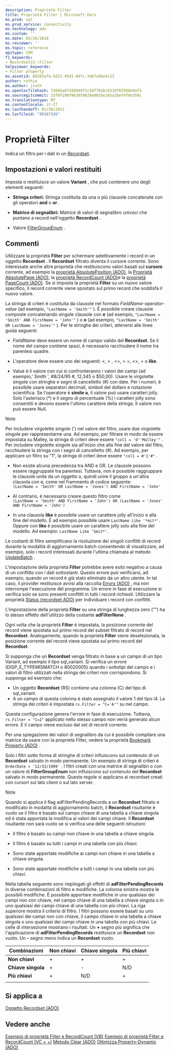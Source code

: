 ```yaml
---
description: Proprietà Filter
title: Proprietà Filter | Microsoft Docs
ms.prod: sql
ms.prod_service: connectivity
ms.technology: ado
ms.custom: ''
ms.date: 03/20/2018
ms.reviewer: ''
ms.topic: reference
apitype: COM
f1_keywords:
- Recordset15::Filter
helpviewer_keywords:
- Filter property
ms.assetid: 80263a7a-5d21-45d1-84fc-34b7a9be4c22
author: rothja
ms.author: jroth
ms.openlocfilehash: 7366ba67d36049f1c5df701bc633d76f56bb9af5
ms.sourcegitcommit: 33f0f190f962059826e002be165a2bef4f9e350c
ms.translationtype: MT
ms.contentlocale: it-IT
ms.lasthandoff: 01/30/2021
ms.locfileid: "99167326"
---
```

# <a name="filter-property"></a>Proprietà Filter
Indica un filtro per i dati in un [Recordset](./recordset-object-ado.md).  
  
## <a name="settings-and-return-values"></a>Impostazioni e valori restituiti

Imposta o restituisce un valore **Variant** , che può contenere uno degli elementi seguenti:  
  
-   **Stringa criteri:** Stringa costituita da una o più clausole concatenate con gli operatori **and** o **or** .  
  
-   **Matrice di segnalibri:** Matrice di valori di segnalibro univoci che puntano a record nell'oggetto **Recordset** .  
  
-   Valore [FilterGroupEnum](./filtergroupenum.md) .  
  
## <a name="remarks"></a>Commenti

Utilizzare la proprietà **Filter** per schermare selettivamente i record in un oggetto **Recordset** . Il **Recordset** filtrato diventa il cursore corrente. Sono interessate anche altre proprietà che restituiscono valori basati sul **cursore** corrente, ad esempio la [proprietà AbsolutePosition (ADO)](./absoluteposition-property-ado.md), la [Proprietà AbsolutePage (ADO)](./absolutepage-property-ado.md), la [proprietà RecordCount (ADO)](./recordcount-property-ado.md)e la [proprietà PageCount (ADO)](./pagecount-property-ado.md). Se si imposta la proprietà **Filter** su un nuovo valore specifico, il record corrente viene spostato sul primo record che soddisfa il nuovo valore.
  
La stringa di criteri è costituita da clausole nel formato *FieldName-operator-value* (ad esempio, `"LastName = 'Smith'"` ). È possibile creare clausole composte concatenando singole clausole con **e** (ad esempio, `"LastName = 'Smith' AND FirstName = 'John'"` ) o **o** (ad esempio, `"LastName = 'Smith' OR LastName = 'Jones'"` ). Per le stringhe dei criteri, attenersi alle linee guida seguenti:

-   *FieldName* deve essere un nome di campo valido del **Recordset**. Se il nome del campo contiene spazi, è necessario racchiudere il nome tra parentesi quadre.  
  
-   L'operatore deve essere uno dei seguenti: \<, > , \<=, > =,  <>, = o **like**.  
  
-   Value è il valore con cui si confronteranno i valori dei campi (ad esempio,' Smith ', #8/24/95 #, 12,345 o $50,00). Usare le virgolette singole con stringhe e segni di cancelletto (#) con date. Per i numeri, è possibile usare separatori decimali, simboli del dollaro e notazione scientifica. Se l'operatore è **simile a**, il valore può usare caratteri jolly. Solo l'asterisco (*) e il segno di percentuale (%) i caratteri jolly sono consentiti e devono essere l'ultimo carattere della stringa. Il valore non può essere Null.  
  
> [!NOTE]
>  Per includere virgolette singole (') nel valore del filtro, usare due virgolette singole per rappresentarne una. Ad esempio, per filtrare in modo da essere impostata su Malley, la stringa di criteri deve essere `"col1 = 'O''Malley'"` . Per includere virgolette singole sia all'inizio che alla fine del valore del filtro, racchiudere la stringa con i segni di cancelletto (#). Ad esempio, per applicare un filtro su "1", la stringa di criteri deve essere `"col1 = #'1'#"` .  
  
-   Non esiste alcuna precedenza tra AND e OR. Le clausole possono essere raggruppate tra parentesi. Tuttavia, non è possibile raggruppare le clausole unite da un oggetto o, quindi unire il gruppo a un'altra clausola con e, come nel frammento di codice seguente:  
 `(LastName = 'Smith' OR LastName = 'Jones') AND FirstName = 'John'`  
  
-   Al contrario, è necessario creare questo filtro come  
 `(LastName = 'Smith' AND FirstName = 'John') OR (LastName = 'Jones' AND FirstName = 'John')`  
  
-   In una clausola **like** è possibile usare un carattere jolly all'inizio e alla fine del modello. È ad esempio possibile usare `LastName Like '*mit*'`. Oppure con **like** è possibile usare un carattere jolly solo alla fine del modello. Ad esempio: `LastName Like 'Smit*'`.  
  
 Le costanti di filtro semplificano la risoluzione dei singoli conflitti di record durante la modalità di aggiornamento batch consentendo di visualizzare, ad esempio, solo i record interessati durante l'ultima chiamata al metodo [UpdateBatch](./updatebatch-method.md) .  
  
L'impostazione della proprietà **Filter** potrebbe avere esito negativo a causa di un conflitto con i dati sottostanti. Questo errore può verificarsi, ad esempio, quando un record è già stato eliminato da un altro utente. In tal caso, il provider restituisce avvisi alla raccolta [Errors (ADO)](./errors-collection-ado.md) , ma non interrompe l'esecuzione del programma. Un errore in fase di esecuzione si verifica solo se sono presenti conflitti in tutti i record richiesti. Utilizzare la proprietà [Status (recordset ADO)](./status-property-ado-recordset.md) per individuare i record con conflitti.  
  
L'impostazione della proprietà **Filter** su una stringa di lunghezza zero ("") ha lo stesso effetto dell'utilizzo della costante **adFilterNone** .
  
Ogni volta che la proprietà **Filter** è impostata, la posizione corrente del record viene spostata sul primo record del subset filtrato di record nel **Recordset**. Analogamente, quando la proprietà **Filter** viene deselezionata, la posizione corrente del record viene spostata sul primo record del **Recordset**.

Si supponga che un **Recordset** venga filtrato in base a un campo di un tipo Variant, ad esempio il tipo sql_variant. Si verifica un errore (DISP_E_TYPEMISMATCH o 80020005) quando i sottotipi del campo e i valori di filtro utilizzati nella stringa dei criteri non corrispondono. Si supponga ad esempio che:

- Un oggetto **Recordset** (RS) contiene una colonna (C) del tipo di sql_variant.
- A un campo di questa colonna è stato assegnato il valore 1 del tipo i4. La stringa dei criteri è impostata `rs.Filter = "C='A'"` su nel campo.

Questa configurazione genera l'errore in fase di esecuzione. Tuttavia, `rs.Filter = "C=2"` applicato nello stesso campo non verrà generato alcun errore. E il campo viene escluso dal set di record corrente.

Per una spiegazione dei valori di segnalibro da cui è possibile compilare una matrice da usare con la proprietà Filter, vedere la proprietà [Bookmark Property (ADO)](./bookmark-property-ado.md) .

Solo i filtri sotto forma di stringhe di criteri influiscono sul contenuto di un **Recordset** salvato in modo permanente. Un esempio di stringa di criteri è `OrderDate > '12/31/1999'` . I filtri creati con una matrice di segnalibri o con un valore di **FilterGroupEnum** non influiscono sul contenuto del **Recordset** salvato in modo permanente. Queste regole si applicano ai recordset creati con cursori sul lato client o sul lato server.
  
> [!NOTE]
>  Quando si applica il flag adFilterPendingRecords a un **Recordset** filtrato e modificato in modalità di aggiornamento batch, il **Recordset** risultante è vuoto se il filtro è basato sul campo chiave di una tabella a chiave singola ed è stata apportata la modifica ai valori dei campi chiave. Il **Recordset** risultante non sarà vuoto se si verifica una delle seguenti istruzioni:  
  
-   Il filtro è basato su campi non chiave in una tabella a chiave singola.  
  
-   Il filtro è basato su tutti i campi in una tabella con più chiavi.  
  
-   Sono state apportate modifiche ai campi non chiave in una tabella a chiave singola.  
  
-   Sono state apportate modifiche a tutti i campi in una tabella con più chiavi.  
  
Nella tabella seguente sono riepilogati gli effetti di **adFilterPendingRecords** in diverse combinazioni di filtro e modifiche. La colonna sinistra mostra le possibili modifiche. È possibile apportare modifiche in uno qualsiasi dei campi non con chiave, nel campo chiave di una tabella a chiave singola o in uno qualsiasi dei campi chiave di una tabella con più chiavi. La riga superiore mostra il criterio di filtro. I filtri possono essere basati su uno qualsiasi dei campi non con chiave, il campo chiave in una tabella a chiave singola o uno qualsiasi dei campi chiave in una tabella con più chiavi. Le celle di intersezione mostrano i risultati. Un **+** segno più significa che l'applicazione di **adFilterPendingRecords** restituisce un **Recordset** non vuoto. Un **-** segno meno indica un **Recordset** vuoto.  
  
|Combinazioni|Non chiavi|Chiave singola|Più chiavi|
|-|--------------|----------------|-------------------|
|**Non chiavi**|+|+|+|
|**Chiave singola**|+|-|N/D|
|**Più chiavi**|+|N/D|+|
|||||
  
## <a name="applies-to"></a>Si applica a

[Oggetto Recordset (ADO)](./recordset-object-ado.md)  
  
## <a name="see-also"></a>Vedere anche

[Esempio di proprietà Filter e RecordCount (VB)](./filter-and-recordcount-properties-example-vb.md) 
 [Esempio di proprietà Filter e RecordCount (VC + +)](./filter-and-recordcount-properties-example-vc.md) 
 [Metodo Clear (ADO)](./clear-method-ado.md) 
 [Ottimizza Property-Dynamic (ADO)](./optimize-property-dynamic-ado.md)